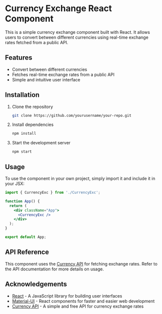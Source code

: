 
# Currency Exchange React Component

This is a simple currency exchange component built with React. It allows users to convert between different currencies using real-time exchange rates fetched from a public API.

## Features

- Convert between different currencies
- Fetches real-time exchange rates from a public API
- Simple and intuitive user interface

## Installation

1. Clone the repository
   ```sh
   git clone https://github.com/yourusername/your-repo.git
   ```
2. Install dependencies
   ```sh
   npm install
   ```
3. Start the development server
   ```sh
   npm start
   ```

## Usage

To use the component in your own project, simply import it and include it in your JSX:

```jsx
import { CurrencyExc } from './CurrencyExc';

function App() {
  return (
    <div className="App">
      <CurrencyExc />
    </div>
  );
}

export default App;
```

## API Reference

This component uses the [Currency API](https://github.com/fawazahmed0/currency-api) for fetching exchange rates. Refer to the API documentation for more details on usage.


## Acknowledgements

- [React](https://reactjs.org/) - A JavaScript library for building user interfaces
- [Material-UI](https://mui.com/) - React components for faster and easier web development
- [Currency API](https://github.com/fawazahmed0/currency-api) - A simple and free API for currency exchange rates
```
